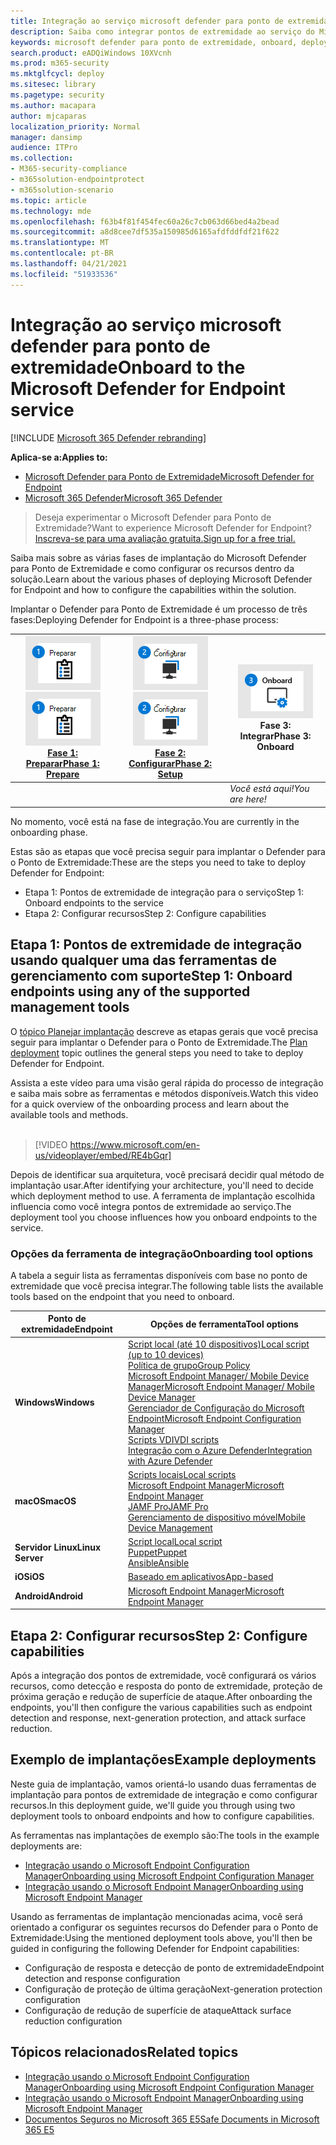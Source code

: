 ```yaml
---
title: Integração ao serviço microsoft defender para ponto de extremidade
description: Saiba como integrar pontos de extremidade ao serviço do Microsoft Defender para Ponto de Extremidade
keywords: microsoft defender para ponto de extremidade, onboard, deploy
search.product: eADQiWindows 10XVcnh
ms.prod: m365-security
ms.mktglfcycl: deploy
ms.sitesec: library
ms.pagetype: security
ms.author: macapara
author: mjcaparas
localization_priority: Normal
manager: dansimp
audience: ITPro
ms.collection:
- M365-security-compliance
- m365solution-endpointprotect
- m365solution-scenario
ms.topic: article
ms.technology: mde
ms.openlocfilehash: f63b4f81f454fec60a26c7cb063d66bed4a2bead
ms.sourcegitcommit: a8d8cee7df535a150985d6165afdfddfdf21f622
ms.translationtype: MT
ms.contentlocale: pt-BR
ms.lasthandoff: 04/21/2021
ms.locfileid: "51933536"
---
```

# <a name="onboard-to-the-microsoft-defender-for-endpoint-service"></a><span data-ttu-id="b508a-104">Integração ao serviço microsoft defender para ponto de extremidade</span><span class="sxs-lookup"><span data-stu-id="b508a-104">Onboard to the Microsoft Defender for Endpoint service</span></span>

[!INCLUDE [Microsoft 365 Defender rebranding](../../includes/microsoft-defender.md)]

<span data-ttu-id="b508a-105">**Aplica-se a:**</span><span class="sxs-lookup"><span data-stu-id="b508a-105">**Applies to:**</span></span>
- [<span data-ttu-id="b508a-106">Microsoft Defender para Ponto de Extremidade</span><span class="sxs-lookup"><span data-stu-id="b508a-106">Microsoft Defender for Endpoint</span></span>](https://go.microsoft.com/fwlink/p/?linkid=2154037)
- [<span data-ttu-id="b508a-107">Microsoft 365 Defender</span><span class="sxs-lookup"><span data-stu-id="b508a-107">Microsoft 365 Defender</span></span>](https://go.microsoft.com/fwlink/?linkid=2118804)


> <span data-ttu-id="b508a-108">Deseja experimentar o Microsoft Defender para Ponto de Extremidade?</span><span class="sxs-lookup"><span data-stu-id="b508a-108">Want to experience Microsoft Defender for Endpoint?</span></span> [<span data-ttu-id="b508a-109">Inscreva-se para uma avaliação gratuita.</span><span class="sxs-lookup"><span data-stu-id="b508a-109">Sign up for a free trial.</span></span>](https://www.microsoft.com/microsoft-365/windows/microsoft-defender-atp?ocid=docs-wdatp-exposedapis-abovefoldlink)

<span data-ttu-id="b508a-110">Saiba mais sobre as várias fases de implantação do Microsoft Defender para Ponto de Extremidade e como configurar os recursos dentro da solução.</span><span class="sxs-lookup"><span data-stu-id="b508a-110">Learn about the various phases of deploying Microsoft Defender for Endpoint and how to configure the capabilities within the solution.</span></span> 

<span data-ttu-id="b508a-111">Implantar o Defender para Ponto de Extremidade é um processo de três fases:</span><span class="sxs-lookup"><span data-stu-id="b508a-111">Deploying Defender for Endpoint is a three-phase process:</span></span>

| <span data-ttu-id="b508a-112">[![fase de implantação - preparar](images/phase-diagrams/prepare.png)](prepare-deployment.md)</span><span class="sxs-lookup"><span data-stu-id="b508a-112">[![deployment phase - prepare](images/phase-diagrams/prepare.png)](prepare-deployment.md)</span></span><br>[<span data-ttu-id="b508a-113">Fase 1: Preparar</span><span class="sxs-lookup"><span data-stu-id="b508a-113">Phase 1: Prepare</span></span>](prepare-deployment.md) | <span data-ttu-id="b508a-114">[![fase de implantação - instalação](images/phase-diagrams/setup.png)](production-deployment.md)</span><span class="sxs-lookup"><span data-stu-id="b508a-114">[![deployment phase - setup](images/phase-diagrams/setup.png)](production-deployment.md)</span></span><br>[<span data-ttu-id="b508a-115">Fase 2: Configurar</span><span class="sxs-lookup"><span data-stu-id="b508a-115">Phase 2: Setup</span></span>](production-deployment.md) | ![fase de implantação - onboard](images/phase-diagrams/onboard.png)<br><span data-ttu-id="b508a-117">Fase 3: Integrar</span><span class="sxs-lookup"><span data-stu-id="b508a-117">Phase 3: Onboard</span></span> |
| ----- | ----- | ----- |
| | |<span data-ttu-id="b508a-118">*Você está aqui!*</span><span class="sxs-lookup"><span data-stu-id="b508a-118">*You are here!*</span></span>|

<span data-ttu-id="b508a-119">No momento, você está na fase de integração.</span><span class="sxs-lookup"><span data-stu-id="b508a-119">You are currently in the onboarding phase.</span></span>

<span data-ttu-id="b508a-120">Estas são as etapas que você precisa seguir para implantar o Defender para o Ponto de Extremidade:</span><span class="sxs-lookup"><span data-stu-id="b508a-120">These are the steps you need to take to deploy Defender for Endpoint:</span></span>

- <span data-ttu-id="b508a-121">Etapa 1: Pontos de extremidade de integração para o serviço</span><span class="sxs-lookup"><span data-stu-id="b508a-121">Step 1: Onboard endpoints to the service</span></span> 
- <span data-ttu-id="b508a-122">Etapa 2: Configurar recursos</span><span class="sxs-lookup"><span data-stu-id="b508a-122">Step 2: Configure capabilities</span></span> 

## <a name="step-1-onboard-endpoints-using-any-of-the-supported-management-tools"></a><span data-ttu-id="b508a-123">Etapa 1: Pontos de extremidade de integração usando qualquer uma das ferramentas de gerenciamento com suporte</span><span class="sxs-lookup"><span data-stu-id="b508a-123">Step 1: Onboard endpoints using any of the supported management tools</span></span>
<span data-ttu-id="b508a-124">O [tópico Planejar implantação](deployment-strategy.md) descreve as etapas gerais que você precisa seguir para implantar o Defender para o Ponto de Extremidade.</span><span class="sxs-lookup"><span data-stu-id="b508a-124">The [Plan deployment](deployment-strategy.md) topic outlines the general steps you need to take to deploy Defender for Endpoint.</span></span>  


<span data-ttu-id="b508a-125">Assista a este vídeo para uma visão geral rápida do processo de integração e saiba mais sobre as ferramentas e métodos disponíveis.</span><span class="sxs-lookup"><span data-stu-id="b508a-125">Watch this video for a quick overview of the onboarding process and learn about the available tools and methods.</span></span>
<br />
<br />

> [!VIDEO https://www.microsoft.com/en-us/videoplayer/embed/RE4bGqr]



<span data-ttu-id="b508a-126">Depois de identificar sua arquitetura, você precisará decidir qual método de implantação usar.</span><span class="sxs-lookup"><span data-stu-id="b508a-126">After identifying your architecture, you'll need to decide which deployment method to use.</span></span> <span data-ttu-id="b508a-127">A ferramenta de implantação escolhida influencia como você integra pontos de extremidade ao serviço.</span><span class="sxs-lookup"><span data-stu-id="b508a-127">The deployment tool you choose influences how you onboard endpoints to the service.</span></span> 

### <a name="onboarding-tool-options"></a><span data-ttu-id="b508a-128">Opções da ferramenta de integração</span><span class="sxs-lookup"><span data-stu-id="b508a-128">Onboarding tool options</span></span>

<span data-ttu-id="b508a-129">A tabela a seguir lista as ferramentas disponíveis com base no ponto de extremidade que você precisa integrar.</span><span class="sxs-lookup"><span data-stu-id="b508a-129">The following table lists the available tools based on the endpoint that you need to onboard.</span></span>

| <span data-ttu-id="b508a-130">Ponto de extremidade</span><span class="sxs-lookup"><span data-stu-id="b508a-130">Endpoint</span></span>     | <span data-ttu-id="b508a-131">Opções de ferramenta</span><span class="sxs-lookup"><span data-stu-id="b508a-131">Tool options</span></span>                       |
|--------------|------------------------------------------|
| <span data-ttu-id="b508a-132">**Windows**</span><span class="sxs-lookup"><span data-stu-id="b508a-132">**Windows**</span></span>  |  [<span data-ttu-id="b508a-133">Script local (até 10 dispositivos)</span><span class="sxs-lookup"><span data-stu-id="b508a-133">Local script (up to 10 devices)</span></span>](configure-endpoints-script.md) <br>  [<span data-ttu-id="b508a-134">Política de grupo</span><span class="sxs-lookup"><span data-stu-id="b508a-134">Group Policy</span></span>](configure-endpoints-gp.md) <br>  [<span data-ttu-id="b508a-135">Microsoft Endpoint Manager/ Mobile Device Manager</span><span class="sxs-lookup"><span data-stu-id="b508a-135">Microsoft Endpoint Manager/ Mobile Device Manager</span></span>](configure-endpoints-mdm.md) <br> [<span data-ttu-id="b508a-136">Gerenciador de Configuração do Microsoft Endpoint</span><span class="sxs-lookup"><span data-stu-id="b508a-136">Microsoft Endpoint Configuration Manager</span></span>](configure-endpoints-sccm.md) <br> [<span data-ttu-id="b508a-137">Scripts VDI</span><span class="sxs-lookup"><span data-stu-id="b508a-137">VDI scripts</span></span>](configure-endpoints-vdi.md) <br> [<span data-ttu-id="b508a-138">Integração com o Azure Defender</span><span class="sxs-lookup"><span data-stu-id="b508a-138">Integration with Azure Defender</span></span>](configure-server-endpoints.md#integration-with-azure-defender) |
| <span data-ttu-id="b508a-139">**macOS**</span><span class="sxs-lookup"><span data-stu-id="b508a-139">**macOS**</span></span>    | [<span data-ttu-id="b508a-140">Scripts locais</span><span class="sxs-lookup"><span data-stu-id="b508a-140">Local scripts</span></span>](mac-install-manually.md) <br> [<span data-ttu-id="b508a-141">Microsoft Endpoint Manager</span><span class="sxs-lookup"><span data-stu-id="b508a-141">Microsoft Endpoint Manager</span></span>](mac-install-with-intune.md) <br> [<span data-ttu-id="b508a-142">JAMF Pro</span><span class="sxs-lookup"><span data-stu-id="b508a-142">JAMF Pro</span></span>](mac-install-with-jamf.md) <br> [<span data-ttu-id="b508a-143">Gerenciamento de dispositivo móvel</span><span class="sxs-lookup"><span data-stu-id="b508a-143">Mobile Device Management</span></span>](mac-install-with-other-mdm.md) |
| <span data-ttu-id="b508a-144">**Servidor Linux**</span><span class="sxs-lookup"><span data-stu-id="b508a-144">**Linux Server**</span></span> | [<span data-ttu-id="b508a-145">Script local</span><span class="sxs-lookup"><span data-stu-id="b508a-145">Local script</span></span>](linux-install-manually.md) <br> [<span data-ttu-id="b508a-146">Puppet</span><span class="sxs-lookup"><span data-stu-id="b508a-146">Puppet</span></span>](linux-install-with-puppet.md) <br> [<span data-ttu-id="b508a-147">Ansible</span><span class="sxs-lookup"><span data-stu-id="b508a-147">Ansible</span></span>](linux-install-with-ansible.md)|
| <span data-ttu-id="b508a-148">**iOS**</span><span class="sxs-lookup"><span data-stu-id="b508a-148">**iOS**</span></span>      | [<span data-ttu-id="b508a-149">Baseado em aplicativos</span><span class="sxs-lookup"><span data-stu-id="b508a-149">App-based</span></span>](ios-install.md)                                |
| <span data-ttu-id="b508a-150">**Android**</span><span class="sxs-lookup"><span data-stu-id="b508a-150">**Android**</span></span>  | [<span data-ttu-id="b508a-151">Microsoft Endpoint Manager</span><span class="sxs-lookup"><span data-stu-id="b508a-151">Microsoft Endpoint Manager</span></span>](android-intune.md)               | 


## <a name="step-2-configure-capabilities"></a><span data-ttu-id="b508a-152">Etapa 2: Configurar recursos</span><span class="sxs-lookup"><span data-stu-id="b508a-152">Step 2: Configure capabilities</span></span>
<span data-ttu-id="b508a-153">Após a integração dos pontos de extremidade, você configurará os vários recursos, como detecção e resposta do ponto de extremidade, proteção de próxima geração e redução de superfície de ataque.</span><span class="sxs-lookup"><span data-stu-id="b508a-153">After onboarding the endpoints, you'll then configure the various capabilities such as endpoint detection and response, next-generation protection, and attack surface reduction.</span></span> 


## <a name="example-deployments"></a><span data-ttu-id="b508a-154">Exemplo de implantações</span><span class="sxs-lookup"><span data-stu-id="b508a-154">Example deployments</span></span>
<span data-ttu-id="b508a-155">Neste guia de implantação, vamos orientá-lo usando duas ferramentas de implantação para pontos de extremidade de integração e como configurar recursos.</span><span class="sxs-lookup"><span data-stu-id="b508a-155">In this deployment guide, we'll guide you through using two deployment tools to onboard endpoints and how to configure capabilities.</span></span>

<span data-ttu-id="b508a-156">As ferramentas nas implantações de exemplo são:</span><span class="sxs-lookup"><span data-stu-id="b508a-156">The tools in the example deployments are:</span></span>
- [<span data-ttu-id="b508a-157">Integração usando o Microsoft Endpoint Configuration Manager</span><span class="sxs-lookup"><span data-stu-id="b508a-157">Onboarding using Microsoft Endpoint Configuration Manager</span></span>](onboarding-endpoint-configuration-manager.md)
- [<span data-ttu-id="b508a-158">Integração usando o Microsoft Endpoint Manager</span><span class="sxs-lookup"><span data-stu-id="b508a-158">Onboarding using Microsoft Endpoint Manager</span></span>](onboarding-endpoint-manager.md)

<span data-ttu-id="b508a-159">Usando as ferramentas de implantação mencionadas acima, você será orientado a configurar os seguintes recursos do Defender para o Ponto de Extremidade:</span><span class="sxs-lookup"><span data-stu-id="b508a-159">Using the mentioned deployment tools above, you'll then be guided in configuring the following Defender for Endpoint capabilities:</span></span>
- <span data-ttu-id="b508a-160">Configuração de resposta e detecção de ponto de extremidade</span><span class="sxs-lookup"><span data-stu-id="b508a-160">Endpoint detection and response configuration</span></span>
- <span data-ttu-id="b508a-161">Configuração de proteção de última geração</span><span class="sxs-lookup"><span data-stu-id="b508a-161">Next-generation protection configuration</span></span>
- <span data-ttu-id="b508a-162">Configuração de redução de superfície de ataque</span><span class="sxs-lookup"><span data-stu-id="b508a-162">Attack surface reduction configuration</span></span>

## <a name="related-topics"></a><span data-ttu-id="b508a-163">Tópicos relacionados</span><span class="sxs-lookup"><span data-stu-id="b508a-163">Related topics</span></span>
- [<span data-ttu-id="b508a-164">Integração usando o Microsoft Endpoint Configuration Manager</span><span class="sxs-lookup"><span data-stu-id="b508a-164">Onboarding using Microsoft Endpoint Configuration Manager</span></span>](onboarding-endpoint-configuration-manager.md)
- [<span data-ttu-id="b508a-165">Integração usando o Microsoft Endpoint Manager</span><span class="sxs-lookup"><span data-stu-id="b508a-165">Onboarding using Microsoft Endpoint Manager</span></span>](onboarding-endpoint-manager.md)
- [<span data-ttu-id="b508a-166">Documentos Seguros no Microsoft 365 E5</span><span class="sxs-lookup"><span data-stu-id="b508a-166">Safe Documents in Microsoft 365 E5</span></span>](../office-365-security/safe-docs.md)
